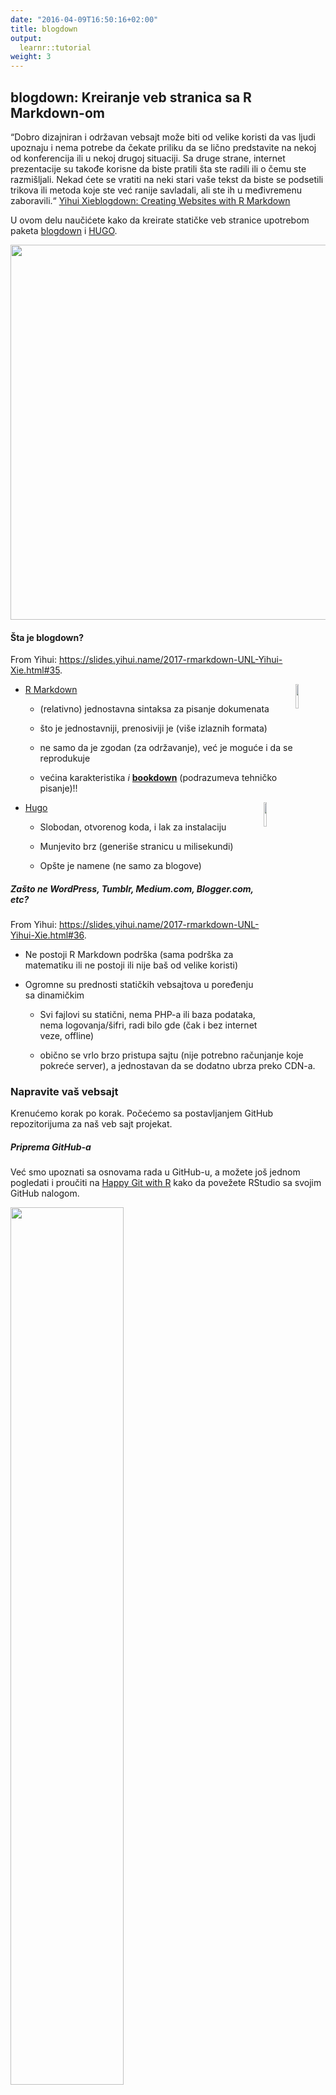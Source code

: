 ```yaml
---
date: "2016-04-09T16:50:16+02:00"
title: blogdown
output: 
  learnr::tutorial
weight: 3
---
```


## blogdown: Kreiranje veb stranica sa R Markdown-om

“Dobro dizajniran i održavan vebsajt može biti od velike koristi da vas ljudi upoznaju i nema potrebe da čekate priliku da se lično predstavite na nekoj od konferencija ili u nekoj drugoj situaciji. Sa druge strane, internet prezentacije su takođe korisne da biste pratili šta ste radili ili o čemu ste razmišljali. Nekad ćete se vratiti na neki stari vaše tekst da biste se podsetili trikova ili metoda koje ste već ranije savladali, ali ste ih u međivremenu zaboravili.“ [Yihui Xie](https://yihui.name/en/)[blogdown: Creating Websites with R Markdown](https://bookdown.org/yihui/blogdown/)

U ovom delu naučićete kako da kreirate statičke veb stranice upotrebom paketa [blogdown](https://cran.r-project.org/web/packages/blogdown/index.html) i [HUGO](https://gohugo.io).  


<img src="images/rmd_hugo_blogdown.png" width="600px" />

#### Šta je blogdown?

From Yihui: <https://slides.yihui.name/2017-rmarkdown-UNL-Yihui-Xie.html#35>.

- [R Markdown](https://rmarkdown.rstudio.com) <img src="https://www.rstudio.com/wp-content/uploads/2015/12/RStudio_Hex_rmarkdown.png" width="10%" align="right" />
    - (relativno) jednostavna sintaksa za pisanje dokumenata
    
    - što je jednostavniji, prenosiviji je (više izlaznih formata)
    
    - ne samo da je zgodan (za održavanje), već je moguće i da se reprodukuje
    
    - većina karakteristika _i_ [**bookdown**](https://bookdown.org) (podrazumeva tehničko pisanje)!!



- [Hugo](https://gohugo.io) <img src="https://gohugo.io/img/hugo.png" width="10%" align="right" />

    - Slobodan, otvorenog koda, i lak za instalaciju
    
    - Munjevito brz (generiše stranicu u milisekundi)
    
    - Opšte je namene (ne samo za blogove)

##### Zašto ne WordPress, Tumblr, Medium.com, Blogger.com, etc?

From Yihui: <https://slides.yihui.name/2017-rmarkdown-UNL-Yihui-Xie.html#36>.

- Ne postoji R Markdown podrška (sama podrška za matematiku ili ne postoji ili nije baš od velike koristi)

- Ogromne su prednosti statičkih vebsajtova u poređenju sa dinamičkim
    - Svi fajlovi su statični, nema PHP-a ili baza podataka, nema logovanja/šifri, radi bilo gde (čak i bez internet veze, offline)
    
    - obično se vrlo brzo pristupa sajtu (nije potrebno računjanje koje pokreće server), a jednostavan da se dodatno ubrza preko CDN-a.


### Napravite vaš vebsajt

Krenućemo korak po korak. Počećemo sa postavljanjem GitHub repozitorijuma za naš veb sajt projekat.

##### Priprema GitHub-a

Već smo upoznati sa osnovama rada u GitHub-u, a možete još jednom pogledati i proučiti na [Happy Git with R](http://happygitwithr.com) kako da povežete RStudio sa svojim GitHub nalogom.


<img 
src="http://happygitwithr.com/img/watch-me-diff-watch-me-rebase-smaller.png" align="middle" img width="60%"  
/>

Pretpostavljamo da ste već:

☑️ Capter 5: [Registrovali GitHub nalog ](http://happygitwithr.com/github-acct.html)

☑️ Chapter 6: [Instalirali ili apgrejdovali R i RStudio ](http://happygitwithr.com/install-r-rstudio.html)

* Idite na svoj GitHub nalog i kreirajte novi repozitorijum

<img src="images/New_Repo.png" width="200px" style="display: block; margin: auto auto auto 0;" />

* Dajte mu odgovarajuće ime  
<img src="images/Create_New_Repo.png" width="300px" style="display: block; margin: auto auto auto 0;" />

* Kopirajte **HTTPS adresu** repozitorijuma
<img src="images/HTTPS_GitHub.png" width="350px" style="display: block; margin: auto auto auto 0;" />

##### U RStudiju

* Otvorite novi projekat u RStudiju: **File** ➡️ **New Project...**
<img src="images/RS_New_Project.png" width="250px" style="display: block; margin: auto auto auto 0;" />

* Izaberite **Version Control** ➡️ **Git**
<img src="images/Select_Version_Control.png" width="250px" style="display: block; margin: auto auto auto 0;" />

* Kopirajte adresu vašeg Git repozitorijuma
<img src="images/set_up_git_connection.png" width="250px" style="display: block; margin: auto auto auto 0;" />

#### Instalirajte paket

* Instalirajte <span style="color:red">**blogdown**</span>

`install.packages("blogdown")`


* Instalirajte **Hugo** uz pomoć blogdown-a

`blogdown::install_hugo()`


💡! Ukoliko imate ove pakete već instalirane, možete proveriti da li imate najnoviju verziju <span style="color:red">Hugo</span> paketa.

`blogdown::hugo_version() # check version`

`blogdown::update_hugo() # force an update`

💡! Ukoliko imate problema sa instalacijom pokušajte sa sledećim kodom:

`install.packages("blogdown", repos = "http://cran.us.r-project.org")` 🤞

#### Napravite vebsajt

Usvojićemo pristup jednostavno je lepo i napravićemo vebsajt uz pomoć osnovne teme.

`blogdown::new_site()`

💡!Ukoliko vam se osnovna tema ne sviđa, probajte da instalirate neku drugu (**na primer: hugo-academic**):

`blogdown::new_site(theme = "gcushen/hugo-academic", theme_example = TRUE)`


Kako biste videli koje su vam sve **Hugo themes** dostupne idite na  <https://themes.gohugo.io/>.

Prvo se upoznajte sa blogdown-om i Hugo-m .🧐 Jednom kada to uradite sa blogdown i Hugo lako ćete prelaziti sa teme na temu, i lako ćete ih menjati. 💇 <https://bookdown.org/yihui/blogdown/other-themes.html>

#### Struktura HUGO sajtova

<img src="images/Site_Structure.png" width="200px" style="display: block; margin: auto;" />

<img src="images/main_structure.png" width="200px" style="display: block; margin: auto;" />

<https://gohugo.io/getting-started/directory-structure/>

#### Pokrenite server sajta

* U konzoli ukucajte:

`blogdown::serve_site()` 

or, from `Addins` menu select `servesite` 

<img src="images/Serve_Site.png" width="200px" style="display: block; margin: auto;" />

Nemojte da gledate vaš sajt u RStudio-u jer je prozor mali, umesto toga kliknite na opciju Show in new window.

<img src="images/show_in_new_window.png" width="250px" style="display: block; margin: auto;" />

#### Izrazi koje ćemo usvojiti

- **Kosa crta (trailing slash)** na kraju imena direktorijuma `content/` znači da se referišete na direktorijum koji se zove content, a ne na fajl imena content na koji biste se referisali ukoliko ne biste stavili kosu crtu na kraju imena direktorijuma.

<img src="images/trailing_slash.png" width="150px" style="display: block; margin: auto auto auto 0;" />

- **Vodeća kosa crta (leading slash)** označava osnovni direktorijum u kojem se nalazi vaš project website, na primer `/content/about.md` podrazumeva da se referišete na fajl `about.md` koji se nalazi u osnovnom (root) direktorijumu vašeg vebsajt projekta.  

<img src="images/leading_slash.png" width="150px" style="display: block; margin: auto auto auto 0;" />

### Izgradite stranicu korak po korak

#### 👉 Idite na sledeći link da biste preuzeli radni materijal: <https://github.com/TanjaKec/BlogdownWS>

##### Odavde ćemo pratiti  korake koji se nalaze u Xaringan prezantaciji koja nam je dostupna [ 👉 ovde](https://tanjakec.github.io/BlogdownWS/Blogdown_WS_Slides/blogdown_workshop.html)

### Sretno blogovanje! 📢 



-----------------------------
© 2019 [Sister Analyst](https://sisteranalyst.org)
